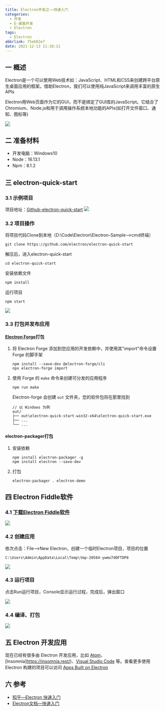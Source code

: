 ```yaml
---
title: Electron开发之——快速入门
categories:
  - 开发
  - E-桌面开发
  - Electron
tags:
  - Electron
abbrlink: 75e682e7
date: 2021-12-13 11:18:11
---
```

## 一 概述

Electron是一个可以使用Web技术如：JavaScript、HTML和CSS来创建跨平台原生桌面应用的框架。借助Electron，我们可以使用纯JavaScript来调用丰富的原生APIs

Electron用Web页面作为它的GUI，而不是绑定了GUI库的JavaScript。它结合了Chromium、Node.js和用于调用操作系统本地功能的APIs(如打开文件窗口、通知、图标等)

![][1]

<!--more-->
## 二 准备材料

* 开发电脑：Windows10
* Node：16.13.1
* Npm：8.1.2

## 三 electron-quick-start

### 3.1 示例项目

项目地址：[Github-electron-quick-start][00]
![][2]

### 3.2 项目操作

将项目代码Clone到本地（D:\Code\Electron\Electron-Sample——>cmd终端）

```
git clone https://github.com/electron/electron-quick-start
```

解压后，进入electron-quick-start

```
cd electron-quick-start
```

安装依赖文件

```
npm install
```

运行项目

```
npm start
```

![][3]

### 3.3 打包并发布应用

#### [Electron Forge](https://www.electronforge.io/)打包

1. 将 Electron Forge 添加到您应用的开发依赖中，并使用其"import"命令设置 Forge 的脚手架

   ```
   npm install --save-dev @electron-forge/cli
   npx electron-forge import
   ```

2. 使用 Forge 的 `make` 命令来创建可分发的应用程序

   ```
   npm run make
   ```

   Electron-forge 会创建 `out` 文件夹，您的软件包将在那里找到

   ```
   // 以 Windows 为例
   out/
   ├── out\electron-quick-start-win32-x64\electron-quick-start.exe
   ├── ...
   └── ...
   ```

#### electron-packager打包

1. 安装依赖

   ```
   npm install electron-packager -g
   npm install electron --save-dev
   ```

2. 打包

   ```
   electron-packager . electron-demo
   ```

## 四 Electron Fiddle软件

### 4.1 [下载Electron Fiddle软件][01]

![][4]

### 4.2 创建应用

依次点击：File——>New Electron，创建一个临时Electron项目，项目的位置

```
C:\Users\Admin\AppData\Local\Temp\tmp-20584-ywmo7dOFTDP8
```

![][5]

### 4.3 运行项目

点击Run运行项目，Console显示运行过程，完成后，弹出窗口

![][6]

### 4.4 编译、打包
![][7]

## 五 Electron 开发应用

现在已经有很多由 Electron 开发应用，比如 [Atom](https://atom.io/)、[Insomnia]https://insomnia.rest/)、[Visual Studio Code](https://code.visualstudio.com/) 等。查看更多使用 Electron 构建的项目可以访问 [Apps Built on Electron](https://electron.atom.io/apps/)

## 六 参考

* [知乎—Electron 快速入门](https://zhuanlan.zhihu.com/p/27740025)
* [Electron文档—快速入门](https://www.electronjs.org/zh/docs/latest/tutorial/quick-start)




[00]:https://github.com/electron/electron-quick-start
[01]:https://www.electronjs.org/fiddle
[1]:https://cdn.jsdelivr.net/gh/PGzxc/CDN/blog-electron/electron-application-construct-preview.png
[2]:https://cdn.jsdelivr.net/gh/PGzxc/CDN/blog-electron/electron-github-project-preview.png
[3]:https://cdn.jsdelivr.net/gh/PGzxc/CDN/blog-electron/electron-github-project-npm-start.png
[4]:https://cdn.jsdelivr.net/gh/PGzxc/CDN/blog-electron/electron-fiddle-software-download.png
[5]:https://cdn.jsdelivr.net/gh/PGzxc/CDN/blog-electron/electron-fiddle-project-create-temp.png
[6]:https://cdn.jsdelivr.net/gh/PGzxc/CDN/blog-electron/electron-fiddle-project-run.png
[7]:https://cdn.jsdelivr.net/gh/PGzxc/CDN/blog-electron/electron-fiddle-tasks-package.png
